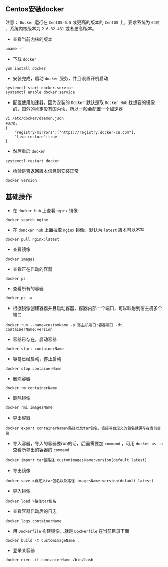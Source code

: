 ## Centos安装docker

注意： `Docker` 运行在 `CentOS-6.5` 或更高的版本的 `CentOS` 上，要求系统为 `64位` 、系统内核版本为 `2.6.32-431` 或者更高版本。

- 查看当前内核的版本

```
uname -r
```

- 下载 `docker`

```
yum install docker
```

- 安装完成，启动 `docker` 服务，并且设置开机启动

```
systemctl start docker.service
systemctl enable docker.service
```

- 配置使用加速器，因为安装的 `Docker` 默认是取 `Docker Hub` 找想要的镜像的，国外的肯定没有国内快，所以一般会配置一个加速器

```
vi /etc/docker/daemon.json
#添加:
{
	"registry-mirrors":["https://registry.docker-cn.com"],
	"live-restore":true
}
```

- 然后重启 `docker`

```
systemctl restart docker
```

- 检验是否返回版本信息则安装正常

```
docker version
```

## 基础操作

- 在 `docker hub` 上查看 `nginx` 镜像

```linux
docker search nginx
```

- 在 `doncker hub` 上面拉取 `nginx` 镜像，默认为 `latest` 版本可以不写

```
docker pull nginx:latest
```

- 查看镜像

```
docker images
```

- 查看正在启动的容器

```
docker ps
```

- 查看所有的容器

```
docker ps -a
```

- 根据镜像创建容器并且启动容器，容器内部一个端口，可以映射到宿主机多个端口

```
docker run --name=customName -p 宿主机端口:容器端口 -dt containerName:version
```

- 容器已存在，启动容器

```
docker start containerName
```

- 容易已经启动，停止启动

```
docker stop containerName
```

- 删除容器

```
docker rm containerName
```

- 删除镜像

```
docker rmi imagesName
```

- 导出容器

```
docker export containerName>路径以及tar包名，直接写自定义的包名就保存在当前目录
```

- 导入容器，导入的容器要run的话，后面需要加 `command` ，可用 `docker ps -a` 查看所导出的容器的 `command`

```
docker import tar包路径 customImagesName:version(default latest)
```

- 导出镜像

```
docker save >自定义tar包名以及路径 imagesName:version(default latest)
```

- 导入镜像

```
docker load >路径tar包名
```

- 查看容器启动后的日志

```
docker logs containerName
```

- 用 `Dockerfile` 构建镜像, `.`就是 `Dockerfile` 在当前目录下面

```
docker build -t customImageName .
```

- 登录某容器

```
docker exec -it contanierName /bin/bash
```